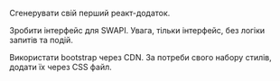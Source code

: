 Сгенерувати свій перший реакт-додаток. 

Зробити інтерфейс для SWAPI. Увага, тільки інтерфейс, без логіки запитів та подій.

Використати bootstrap через CDN.
За потреби свого набору стилів, додати їх через CSS файл.
